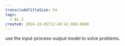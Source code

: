 ```yaml
---
transcludeTitleSize: h4
tags:
  - B1.3
created: 2024-10-05T12:49:42.000-0400
---
```

use the input-process-output model to solve problems.